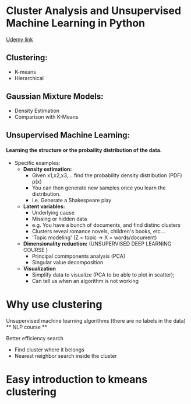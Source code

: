 # **Cluster Analysis and Unsupervised Machine Learning in Python**  
[Udemy link](https://devo.udemy.com/course/cluster-analysis-unsupervised-machine-learning-python/learn/lecture/6627552#content)

## Clustering: 
  - K-means
  - Hierarchical 

## Gaussian Mixture Models: 
  - Density Estimation
  - Comparison with K-Means 


## Unsupervised Machine Learning: 

  #### Learning the structure or the probaility distribution of the data.
  - Specific examples: 
    - **Density estimation:** 
        - Given x1,x2,x3,... find the probability density distribution (PDF) p(x)
        - You can then generate new samples once you learn the distribution.
        - i.e. Generate a Shakespeare play
    - **Latent variables:**
        - Underlying cause
        - Missing or hidden data
        - e.g. You have a bunch of documents, and find distinc clusters
        - Clusters reveal romance novels, children's books, etc...
        - 'Topic modeling' (Z = topic -> X = words/document)
    - **Dimensionality reduction:** (UNSUPERVISED DEEP LEARNING COURSE )
      - Principal commponents analysis (PCA)
      - Singular value decomposition
    - **Visualization**
      - Simplify data to visualize (PCA to be able to plot in scatter);
      - Can tell us when an algorithm is not working


# Why use clustering

Unsupervised machine learning algorithms (there are no labels in the data)
**   NLP course **

Better efficiency search
- Find cluster where it belongs
- Nearest neighbor search inside the cluster

# Easy introduction to kmeans clustering

